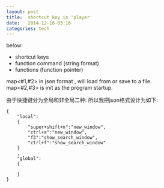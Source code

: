 ```yaml
---
layout: post
title:  shortcut key in 'player'  
date:   2014-12-16-03:16  
categories: tech
---
```


below:

* shortcut keys
* function command (string format)
* functions (function pointer)

map<#1,#2> in json format , will load from or save to a file.  
map<#2,#3> is init as the program startup.  


由于快捷键分为全局和非全局二种:
所以我把json格式设计为如下:

	{
		"local":
		{
			"super+shift+n":"new_window",
			"ctrl+a":"new_window",
			"f3":"show_search_window",
			"ctrl+f":"show_search_window"
		}
		,
		"global":
		{

		}
	}


